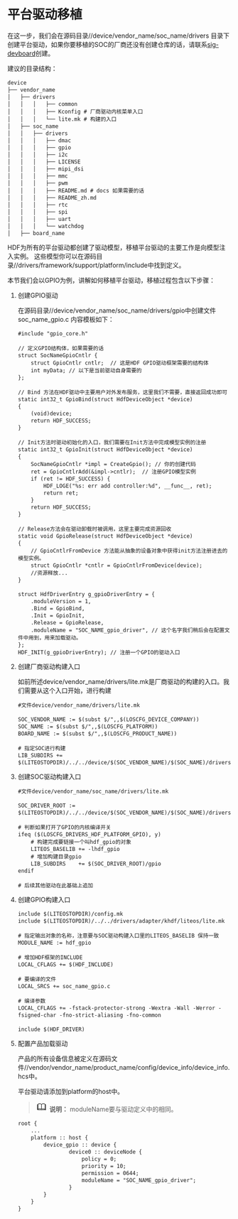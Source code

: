 # 平台驱动移植<a name="ZH-CN_TOPIC_0000001170794079"></a>

在这一步，我们会在源码目录//device/vendor\_name/soc\_name/drivers 目录下创建平台驱动，如果你要移植的SOC的厂商还没有创建仓库的话，请联系[sig-devboard](https://gitee.com/openharmony/community/blob/master/sig/sig-devboard/sig_devboard_cn.md)创建。

建议的目录结构：

```
device
├── vendor_name
│   ├── drivers
│   │   │   ├── common
│   │   │   ├── Kconfig # 厂商驱动内核菜单入口
│   │   │   └── lite.mk # 构建的入口
│   ├── soc_name
│   │   ├── drivers
│   │   │   ├── dmac
│   │   │   ├── gpio
│   │   │   ├── i2c
│   │   │   ├── LICENSE
│   │   │   ├── mipi_dsi
│   │   │   ├── mmc
│   │   │   ├── pwm
│   │   │   ├── README.md # docs 如果需要的话
│   │   │   ├── README_zh.md
│   │   │   ├── rtc
│   │   │   ├── spi
│   │   │   ├── uart
│   │   │   └── watchdog
│   ├── board_name
```

HDF为所有的平台驱动都创建了驱动模型，移植平台驱动的主要工作是向模型注入实例。 这些模型你可以在源码目录//drivers/framework/support/platform/include中找到定义。

本节我们会以GPIO为例，讲解如何移植平台驱动，移植过程包含以下步骤：

1.  创建GPIO驱动

    在源码目录//device/vendor\_name/soc\_name/drivers/gpio中创建文件soc\_name\_gpio.c 内容模板如下：

    ```
    #include "gpio_core.h"
    
    // 定义GPIO结构体，如果需要的话
    struct SocNameGpioCntlr {
        struct GpioCntlr cntlr;  // 这是HDF GPIO驱动框架需要的结构体
        int myData; // 以下是当前驱动自身需要的
    };
    
    // Bind 方法在HDF驱动中主要用户对外发布服务，这里我们不需要，直接返回成功即可
    static int32_t GpioBind(struct HdfDeviceObject *device)
    {
        (void)device;
        return HDF_SUCCESS;
    }
    
    // Init方法时驱动初始化的入口，我们需要在Init方法中完成模型实例的注册
    static int32_t GpioInit(struct HdfDeviceObject *device)
    {
        SocNameGpioCntlr *impl = CreateGpio(); // 你的创建代码
        ret = GpioCntlrAdd(&impl->cntlr);  // 注册GPIO模型实例
        if (ret != HDF_SUCCESS) {
            HDF_LOGE("%s: err add controller:%d", __func__, ret);
            return ret;
        }
        return HDF_SUCCESS;
    }
    
    // Release方法会在驱动卸载时被调用，这里主要完成资源回收
    static void GpioRelease(struct HdfDeviceObject *device)
    {
        // GpioCntlrFromDevice 方法能从抽象的设备对象中获得init方法注册进去的模型实例。
        struct GpioCntlr *cntlr = GpioCntlrFromDevice(device);
        //资源释放...
    }
    
    struct HdfDriverEntry g_gpioDriverEntry = {
        .moduleVersion = 1,
        .Bind = GpioBind,
        .Init = GpioInit,
        .Release = GpioRelease,
        .moduleName = "SOC_NAME_gpio_driver", // 这个名字我们稍后会在配置文件中用到，用来加载驱动。
    };
    HDF_INIT(g_gpioDriverEntry); // 注册一个GPIO的驱动入口
    ```

2.  创建厂商驱动构建入口

    如前所述device/vendor\_name/drivers/lite.mk是厂商驱动的构建的入口。我们需要从这个入口开始，进行构建

    ```
    #文件device/vendor_name/drivers/lite.mk
    
    SOC_VENDOR_NAME := $(subst $/",,$(LOSCFG_DEVICE_COMPANY))
    SOC_NAME := $(subst $/",,$(LOSCFG_PLATFORM))
    BOARD_NAME := $(subst $/",,$(LOSCFG_PRODUCT_NAME))
    
    # 指定SOC进行构建
    LIB_SUBDIRS += $(LITEOSTOPDIR)/../../device/$(SOC_VENDOR_NAME)/$(SOC_NAME)/drivers/
    ```

3.  创建SOC驱动构建入口

    ```
    #文件device/vendor_name/soc_name/drivers/lite.mk
    
    SOC_DRIVER_ROOT := $(LITEOSTOPDIR)/../../device/$(SOC_VENDOR_NAME)/$(SOC_NAME)/drivers/
    
    # 判断如果打开了GPIO的内核编译开关
    ifeq ($(LOSCFG_DRIVERS_HDF_PLATFORM_GPIO), y)
        # 构建完成要链接一个叫hdf_gpio的对象
        LITEOS_BASELIB += -lhdf_gpio
        # 增加构建目录gpio
        LIB_SUBDIRS    += $(SOC_DRIVER_ROOT)/gpio 
    endif
    
    # 后续其他驱动在此基础上追加
    ```

4.  创建GPIO构建入口

    ```
    include $(LITEOSTOPDIR)/config.mk
    include $(LITEOSTOPDIR)/../../drivers/adapter/khdf/liteos/lite.mk
    
    # 指定输出对象的名称，注意要与SOC驱动构建入口里的LITEOS_BASELIB 保持一致
    MODULE_NAME := hdf_gpio
    
    # 增加HDF框架的INCLUDE
    LOCAL_CFLAGS += $(HDF_INCLUDE)
    
    # 要编译的文件
    LOCAL_SRCS += soc_name_gpio.c
    
    # 编译参数
    LOCAL_CFLAGS += -fstack-protector-strong -Wextra -Wall -Werror -fsigned-char -fno-strict-aliasing -fno-common
    
    include $(HDF_DRIVER)
    ```

5.  配置产品加载驱动

    产品的所有设备信息被定义在源码文件//vendor/vendor\_name/product\_name/config/device\_info/device\_info.hcs中。

    平台驱动请添加到platform的host中。

    >![](../public_sys-resources/icon-note.gif) **说明：** 
    >moduleName要与驱动定义中的相同。

    ```
    root {
        ...
        platform :: host {
            device_gpio :: device {
                    device0 :: deviceNode {
                        policy = 0;
                        priority = 10;
                        permission = 0644;
                        moduleName = "SOC_NAME_gpio_driver"; 
                    }
            }
        }
    }
    ```


